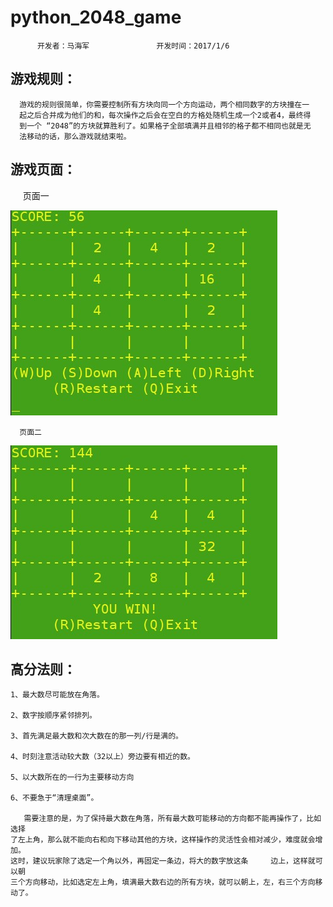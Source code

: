 # python_2048_game


          开发者：马海军               开发时间：2017/1/6

## 游戏规则：

      游戏的规则很简单，你需要控制所有方块向同一个方向运动，两个相同数字的方块撞在一
      起之后合并成为他们的和，每次操作之后会在空白的方格处随机生成一个2或者4，最终得
      到一个 “2048”的方块就算胜利了。如果格子全部填满并且相邻的格子都不相同也就是无
      法移动的话，那么游戏就结束啦。

## 游戏页面：

      页面一

![游戏页面](https://github.com/HaijunMa/python_2048_game/blob/master/1.jpg)


      页面二
      
![游戏页面](https://github.com/HaijunMa/python_2048_game/blob/master/2.jpg)

## 高分法则：

    1、最大数尽可能放在角落。

    2、数字按顺序紧邻排列。

    3、首先满足最大数和次大数在的那一列/行是满的。

    4、时刻注意活动较大数（32以上）旁边要有相近的数。

    5、以大数所在的一行为主要移动方向

    6、不要急于“清理桌面”。

       需要注意的是，为了保持最大数在角落，所有最大数可能移动的方向都不能再操作了，比如选择
    了左上角，那么就不能向右和向下移动其他的方块，这样操作的灵活性会相对减少，难度就会增加。
    这时，建议玩家除了选定一个角以外，再固定一条边，将大的数字放这条     边上，这样就可以朝
    三个方向移动，比如选定左上角，填满最大数右边的所有方块，就可以朝上，左，右三个方向移动了。
